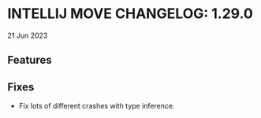 # INTELLIJ MOVE CHANGELOG: 1.29.0

21 Jun 2023

## Features



## Fixes

* Fix lots of different crashes with type inference.
